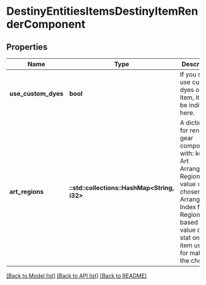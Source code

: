 # DestinyEntitiesItemsDestinyItemRenderComponent

## Properties
Name | Type | Description | Notes
------------ | ------------- | ------------- | -------------
**use_custom_dyes** | **bool** | If you should use custom dyes on this item, it will be indicated here. | [optional] [default to null]
**art_regions** | **::std::collections::HashMap<String, i32>** | A dictionary for rendering gear components, with:  key &#x3D; Art Arrangement Region Index  value &#x3D; The chosen Arrangement Index for the Region, based on the value of a stat on the item used for making the choice. | [optional] [default to null]

[[Back to Model list]](../README.md#documentation-for-models) [[Back to API list]](../README.md#documentation-for-api-endpoints) [[Back to README]](../README.md)


